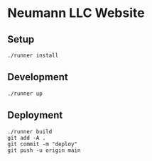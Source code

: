 # Neumann LLC Website

## Setup

```
./runner install
```

## Development

```
./runner up
```

## Deployment

```
./runner build
git add -A .
git commit -m "deploy"
git push -u origin main
```

